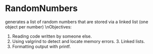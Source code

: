 # RandomNumbers
generates a list of random numbers that are stored via a linked list (one object per number)
\nObjectives:
1. Reading code written by someone else.
2. Using valgrind to detect and locate memory errors. 3. Linked lists.
4. Formatting output with printf.
